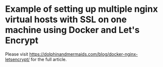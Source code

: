 # Example of setting up multiple nginx virtual hosts with SSL on one machine using Docker and Let's Encrypt
Please visit https://dolphinandmermaids.com/blog/docker-nginx-letsencrypt/ for the full article.
